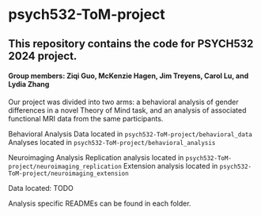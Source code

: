 # psych532-ToM-project

## This repository contains the code for PSYCH532 2024 project.
#### Group members: Ziqi Guo, McKenzie Hagen, Jim Treyens, Carol Lu, and Lydia Zhang

Our project was divided into two arms: a behavioral analysis of gender differences in a novel Theory of Mind task, and an analysis of associated functional MRI data from the same participants. 

Behavioral Analysis
Data located in `psych532-ToM-project/behavioral_data`
Analyses located in `psych532-ToM-project/behavioral_analysis`

Neuroimaging Analysis
Replication analysis located in `psych532-ToM-project/neuroimaging_replication`
Extension analysis located in `psych532-ToM-project/neuroimaging_extension` 

Data located: TODO

Analysis specific READMEs can be found in each folder. 
